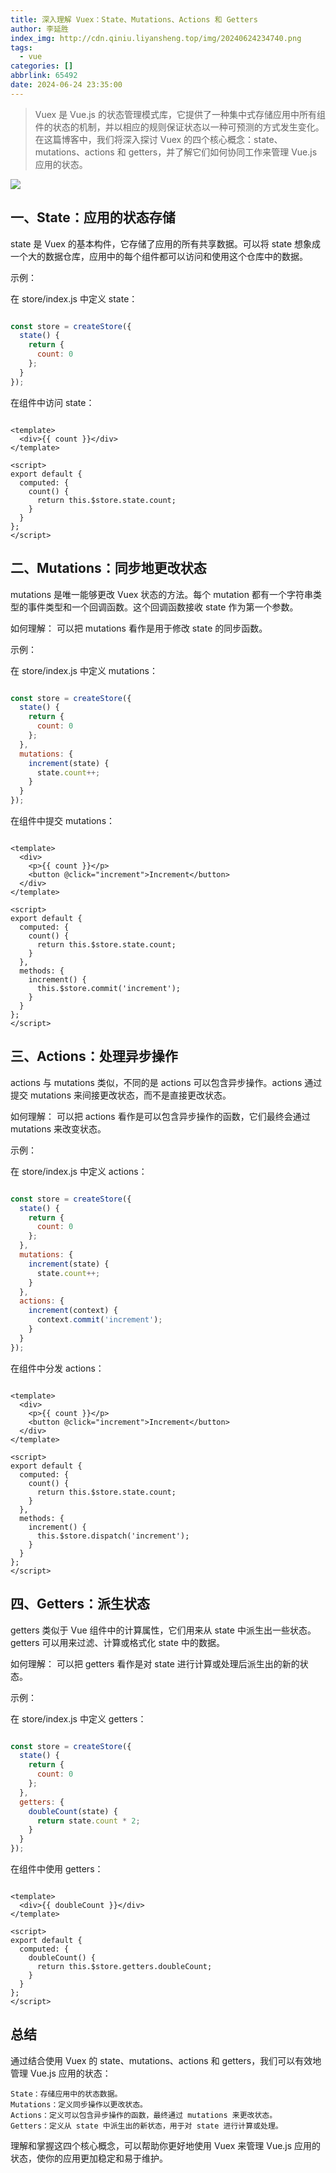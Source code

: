 ```yaml
---
title: 深入理解 Vuex：State、Mutations、Actions 和 Getters
author: 李延胜
index_img: http://cdn.qiniu.liyansheng.top/img/20240624234740.png
tags:
  - vue
categories: []
abbrlink: 65492
date: 2024-06-24 23:35:00
---
```

> Vuex 是 Vue.js 的状态管理模式库，它提供了一种集中式存储应用中所有组件的状态的机制，并以相应的规则保证状态以一种可预测的方式发生变化。在这篇博客中，我们将深入探讨 Vuex 的四个核心概念：state、mutations、actions 和 getters，并了解它们如何协同工作来管理 Vue.js 应用的状态。

![](http://cdn.qiniu.liyansheng.top/img/20240624234740.png)
## 一、State：应用的状态存储

state 是 Vuex 的基本构件，它存储了应用的所有共享数据。可以将 state 想象成一个大的数据仓库，应用中的每个组件都可以访问和使用这个仓库中的数据。

示例：

在 store/index.js 中定义 state：

```javascript

const store = createStore({
  state() {
    return {
      count: 0
    };
  }
});
```
在组件中访问 state：

```vue

<template>
  <div>{{ count }}</div>
</template>

<script>
export default {
  computed: {
    count() {
      return this.$store.state.count;
    }
  }
};
</script>
```
## 二、Mutations：同步地更改状态

mutations 是唯一能够更改 Vuex 状态的方法。每个 mutation 都有一个字符串类型的事件类型和一个回调函数。这个回调函数接收 state 作为第一个参数。

如何理解：
可以把 mutations 看作是用于修改 state 的同步函数。

示例：

在 store/index.js 中定义 mutations：

```javascript

const store = createStore({
  state() {
    return {
      count: 0
    };
  },
  mutations: {
    increment(state) {
      state.count++;
    }
  }
});
```
在组件中提交 mutations：

```vue

<template>
  <div>
    <p>{{ count }}</p>
    <button @click="increment">Increment</button>
  </div>
</template>

<script>
export default {
  computed: {
    count() {
      return this.$store.state.count;
    }
  },
  methods: {
    increment() {
      this.$store.commit('increment');
    }
  }
};
</script>
```
## 三、Actions：处理异步操作

actions 与 mutations 类似，不同的是 actions 可以包含异步操作。actions 通过提交 mutations 来间接更改状态，而不是直接更改状态。

如何理解：
可以把 actions 看作是可以包含异步操作的函数，它们最终会通过 mutations 来改变状态。

示例：

在 store/index.js 中定义 actions：

```javascript

const store = createStore({
  state() {
    return {
      count: 0
    };
  },
  mutations: {
    increment(state) {
      state.count++;
    }
  },
  actions: {
    increment(context) {
      context.commit('increment');
    }
  }
});
```
在组件中分发 actions：

```vue

<template>
  <div>
    <p>{{ count }}</p>
    <button @click="increment">Increment</button>
  </div>
</template>

<script>
export default {
  computed: {
    count() {
      return this.$store.state.count;
    }
  },
  methods: {
    increment() {
      this.$store.dispatch('increment');
    }
  }
};
</script>
```
## 四、Getters：派生状态

getters 类似于 Vue 组件中的计算属性，它们用来从 state 中派生出一些状态。getters 可以用来过滤、计算或格式化 state 中的数据。

如何理解：
可以把 getters 看作是对 state 进行计算或处理后派生出的新的状态。

示例：

在 store/index.js 中定义 getters：

```javascript

const store = createStore({
  state() {
    return {
      count: 0
    };
  },
  getters: {
    doubleCount(state) {
      return state.count * 2;
    }
  }
});
```
在组件中使用 getters：

```vue

<template>
  <div>{{ doubleCount }}</div>
</template>

<script>
export default {
  computed: {
    doubleCount() {
      return this.$store.getters.doubleCount;
    }
  }
};
</script>
```
## 总结

通过结合使用 Vuex 的 state、mutations、actions 和 getters，我们可以有效地管理 Vue.js 应用的状态：

    State：存储应用中的状态数据。
    Mutations：定义同步操作以更改状态。
    Actions：定义可以包含异步操作的函数，最终通过 mutations 来更改状态。
    Getters：定义从 state 中派生出的新状态，用于对 state 进行计算或处理。

理解和掌握这四个核心概念，可以帮助你更好地使用 Vuex 来管理 Vue.js 应用的状态，使你的应用更加稳定和易于维护。